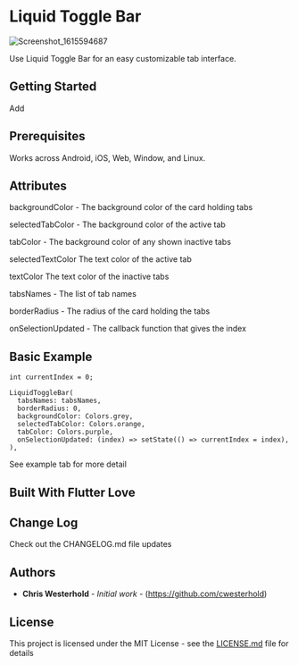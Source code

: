 # Liquid Toggle Bar

![Screenshot_1615594687](https://user-images.githubusercontent.com/43251690/111011918-a566aa00-8360-11eb-90c8-8af9efff85b3.png)


Use Liquid Toggle Bar for an easy customizable tab interface.

## Getting Started

Add 

## Prerequisites

Works across Android, iOS, Web, Window, and Linux.


## Attributes

   backgroundColor - The background color of the card holding tabs 
   
   selectedTabColor - The background color of the active tab
   
   tabColor -  The background color of any shown inactive tabs
   
   selectedTextColor The text color of the active tab
   
   textColor The text color of the inactive tabs
   
   tabsNames - The list of tab names
   
   borderRadius - The radius of the card holding the tabs
   
   onSelectionUpdated - The callback function that gives the index
   


## Basic Example
```
int currentIndex = 0;

LiquidToggleBar(
  tabsNames: tabsNames,
  borderRadius: 0,
  backgroundColor: Colors.grey,
  selectedTabColor: Colors.orange,
  tabColor: Colors.purple,
  onSelectionUpdated: (index) => setState(() => currentIndex = index),
),
```

See example tab for more detail



## Built With Flutter Love


## Change Log

Check out the CHANGELOG.md file updates

## Authors

* **Chris Westerhold** - *Initial work* - (https://github.com/cwesterhold)


## License

This project is licensed under the MIT License - see the [LICENSE.md](LICENSE.md) file for details







